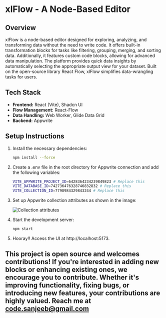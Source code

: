 # xlFlow - A Node-Based Editor

## Overview

xlFlow is a node-based editor designed for exploring, analyzing, and transforming data without the need to write code. It offers built-in transformation blocks for tasks like filtering, grouping, merging, and sorting data. Additionally, it features custom code blocks, allowing for advanced data manipulation. The platform provides quick data insights by automatically selecting the appropriate output view for your dataset. Built on the open-source library React Flow, xlFlow simplifies data-wrangling tasks for users.

## Tech Stack

- **Frontend:** React (Vite), Shadcn UI
- **Flow Management:** React-Flow
- **Data Handling:** Web Worker, Glide Data Grid
- **Backend:** Appwrite

## Setup Instructions

1. Install the necessary dependencies:

   ```bash
   npm install --force
    ```

2. Create a .env file in the root directory for Appwrite connection and add the following variables:

   ```bash
   VITE_APPWRITE_PROJECT_ID=6428364234239849823 # Replace this
   VITE_DATABASE_ID=742736476328746832832 # Replace this
   VITE_COLLECTION_ID=7798984329843244 # Replace this
    ```
3. Set up Appwrite collection attributes as shown in the image:

    ![Collection attributes](image.png)


4. Start the development server:

    ```bash
   npm start
    ```

5. Hooray!! Access the UI at http://localhost:5173.

## This project is open source and welcomes contributions! If you're interested in adding new blocks or enhancing existing ones, we encourage you to contribute. Whether it's improving functionality, fixing bugs, or introducing new features, your contributions are highly valued. Reach me at code.sanjeeb@gmail.com




